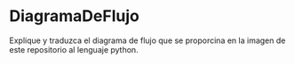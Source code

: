 # DiagramaDeFlujo
Explique y traduzca el diagrama de flujo que se proporcina en la imagen de este repositorio al lenguaje python. 
